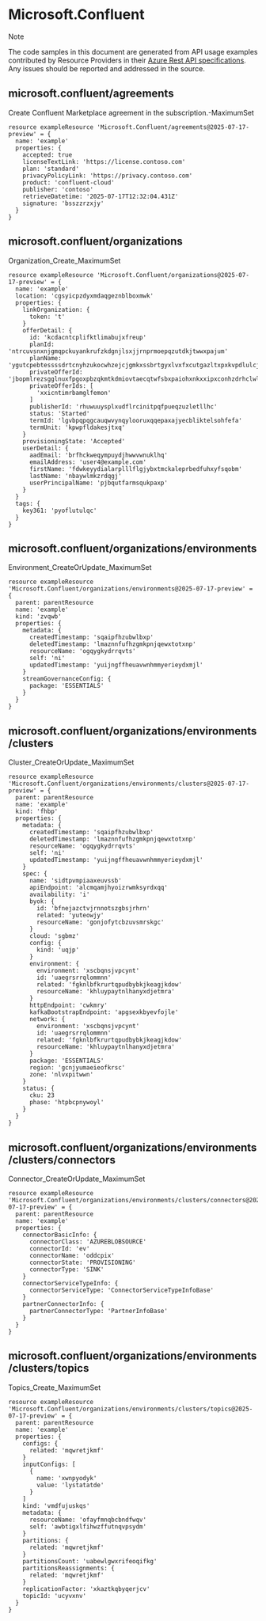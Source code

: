 # Microsoft.Confluent
  
> [!NOTE]
> The code samples in this document are generated from API usage examples contributed by Resource Providers in their [Azure Rest API specifications](https://github.com/Azure/azure-rest-api-specs). Any issues should be reported and addressed in the source.


## microsoft.confluent/agreements

Create Confluent Marketplace agreement in the subscription.-MaximumSet
```bicep
resource exampleResource 'Microsoft.Confluent/agreements@2025-07-17-preview' = {
  name: 'example'
  properties: {
    accepted: true
    licenseTextLink: 'https://license.contoso.com'
    plan: 'standard'
    privacyPolicyLink: 'https://privacy.contoso.com'
    product: 'confluent-cloud'
    publisher: 'contoso'
    retrieveDatetime: '2025-07-17T12:32:04.431Z'
    signature: 'bsszzrzxjy'
  }
}
```

## microsoft.confluent/organizations

Organization_Create_MaximumSet
```bicep
resource exampleResource 'Microsoft.Confluent/organizations@2025-07-17-preview' = {
  name: 'example'
  location: 'cgsyicpzdyxmdaqgeznblboxmwk'
  properties: {
    linkOrganization: {
      token: 't'
    }
    offerDetail: {
      id: 'kcdacntcplifktlimabujxfreup'
      planId: 'ntrcuvsnxnjgmqpckuyankrufzkdgnjlsxjjrnprmoepqzutdkjtwwxpajum'
      planName: 'ygutcpebtessssdrtcnyhzukocwhzejcjgmkxssbrtgyxlvxfxcutgazltxpxkvpdlulcjqyserpdcovpzbhtgcovbkvumixlequsqcepfnvgnjbygrrizeuptepcisngekcpyqrnlumjscyivdvbmiwricrskuxgvhywi'
      privateOfferId: 'jbopmlrezsgglnuxfpgoxpbzqkmtkdmiovtaecqtwfsbxpaiohxnkxxipxconhzdrhclwlfcamgxbndwdpntfrogmwarixdtjnbsehsuxictnafwktmrzxuqyigeitgbqyzxlpwfjpuynug'
      privateOfferIds: [
        'xxicntimrbamglfemon'
      ]
      publisherId: 'rhuwuuysplxudflrcinitpqfpueqzuzletllhc'
      status: 'Started'
      termId: 'lgvbpqpqgcauqwvynqylooruxqqepaxajyecbliktelsohfefa'
      termUnit: 'kpwpfldakesjtxq'
    }
    provisioningState: 'Accepted'
    userDetail: {
      aadEmail: 'brfhckweqympuydjhwwvwnuklhq'
      emailAddress: 'user4@example.com'
      firstName: 'fdwkeyydialarplllflgjybxtmckaleprbedfuhxyfsqobm'
      lastName: 'nbaywlmkzrdqgj'
      userPrincipalName: 'pjbqutfarmsqukpaxp'
    }
  }
  tags: {
    key361: 'pyoflutulqc'
  }
}
```

## microsoft.confluent/organizations/environments

Environment_CreateOrUpdate_MaximumSet
```bicep
resource exampleResource 'Microsoft.Confluent/organizations/environments@2025-07-17-preview' = {
  parent: parentResource 
  name: 'example'
  kind: 'zvqwb'
  properties: {
    metadata: {
      createdTimestamp: 'sqaipfhzubwlbxp'
      deletedTimestamp: 'lmaznnfufhzgmkpnjqewxtotxnp'
      resourceName: 'ogqygkydrrqvts'
      self: 'ni'
      updatedTimestamp: 'yuijngffheuavwnhmmyerieydxmjl'
    }
    streamGovernanceConfig: {
      package: 'ESSENTIALS'
    }
  }
}
```

## microsoft.confluent/organizations/environments/clusters

Cluster_CreateOrUpdate_MaximumSet
```bicep
resource exampleResource 'Microsoft.Confluent/organizations/environments/clusters@2025-07-17-preview' = {
  parent: parentResource 
  name: 'example'
  kind: 'fhbp'
  properties: {
    metadata: {
      createdTimestamp: 'sqaipfhzubwlbxp'
      deletedTimestamp: 'lmaznnfufhzgmkpnjqewxtotxnp'
      resourceName: 'ogqygkydrrqvts'
      self: 'ni'
      updatedTimestamp: 'yuijngffheuavwnhmmyerieydxmjl'
    }
    spec: {
      name: 'sidtpvmpiaaxeuvssb'
      apiEndpoint: 'alcmqamjhyoizrwmksyrdxqq'
      availability: 'i'
      byok: {
        id: 'bfnejazctvjrnnotszgbsjrhrn'
        related: 'yuteowjy'
        resourceName: 'gonjofytcbzuvsmrskgc'
      }
      cloud: 'sgbmz'
      config: {
        kind: 'uqjp'
      }
      environment: {
        environment: 'xscbqnsjvpcynt'
        id: 'uaegrsrrqlommnn'
        related: 'fgknlbfkrurtqpudbybkjkeagjkdow'
        resourceName: 'khluypaytnlhanyxdjetmra'
      }
      httpEndpoint: 'cwkmry'
      kafkaBootstrapEndpoint: 'apgsexkbyevfojle'
      network: {
        environment: 'xscbqnsjvpcynt'
        id: 'uaegrsrrqlommnn'
        related: 'fgknlbfkrurtqpudbybkjkeagjkdow'
        resourceName: 'khluypaytnlhanyxdjetmra'
      }
      package: 'ESSENTIALS'
      region: 'gcnjyumaeieofkrsc'
      zone: 'nlvxpitwwn'
    }
    status: {
      cku: 23
      phase: 'htpbcpnywoyl'
    }
  }
}
```

## microsoft.confluent/organizations/environments/clusters/connectors

Connector_CreateOrUpdate_MaximumSet
```bicep
resource exampleResource 'Microsoft.Confluent/organizations/environments/clusters/connectors@2025-07-17-preview' = {
  parent: parentResource 
  name: 'example'
  properties: {
    connectorBasicInfo: {
      connectorClass: 'AZUREBLOBSOURCE'
      connectorId: 'ev'
      connectorName: 'oddcpix'
      connectorState: 'PROVISIONING'
      connectorType: 'SINK'
    }
    connectorServiceTypeInfo: {
      connectorServiceType: 'ConnectorServiceTypeInfoBase'
    }
    partnerConnectorInfo: {
      partnerConnectorType: 'PartnerInfoBase'
    }
  }
}
```

## microsoft.confluent/organizations/environments/clusters/topics

Topics_Create_MaximumSet
```bicep
resource exampleResource 'Microsoft.Confluent/organizations/environments/clusters/topics@2025-07-17-preview' = {
  parent: parentResource 
  name: 'example'
  properties: {
    configs: {
      related: 'mqwretjkmf'
    }
    inputConfigs: [
      {
        name: 'xwnpyodyk'
        value: 'lystatatde'
      }
    ]
    kind: 'vmdfujuskqs'
    metadata: {
      resourceName: 'ofayfmnqbcbndfwqv'
      self: 'awbtigxlfihwzffutnqvpsydm'
    }
    partitions: {
      related: 'mqwretjkmf'
    }
    partitionsCount: 'uabewlgwxrifeoqifkg'
    partitionsReassignments: {
      related: 'mqwretjkmf'
    }
    replicationFactor: 'xkaztkqbyqerjcv'
    topicId: 'ucyvxnv'
  }
}
```
